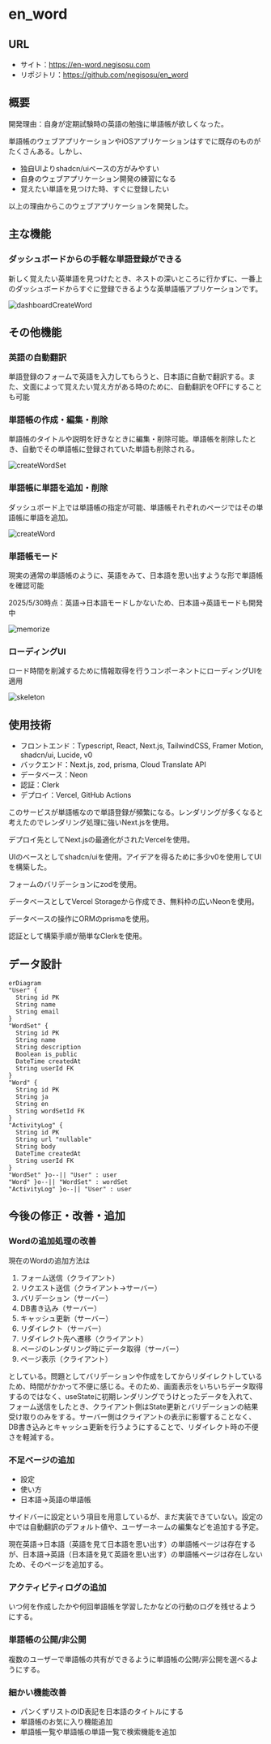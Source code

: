 # en_word

## URL

- サイト：<https://en-word.negisosu.com>
- リポジトリ：<https://github.com/negisosu/en_word>

## 概要

開発理由：自身が定期試験時の英語の勉強に単語帳が欲しくなった。

単語帳のウェブアプリケーションやiOSアプリケーションはすでに既存のものがたくさんある。しかし、

- 独自UIよりshadcn/uiベースの方がみやすい
- 自身のウェブアプリケーション開発の練習になる
- 覚えたい単語を見つけた時、すぐに登録したい

以上の理由からこのウェブアプリケーションを開発した。

## 主な機能

### ダッシュボードからの手軽な単語登録ができる

新しく覚えたい英単語を見つけたとき、ネストの深いところに行かずに、一番上のダッシュボードからすぐに登録できるような英単語帳アプリケーションです。

![dashboardCreateWord](https://github.com/user-attachments/assets/74c9237c-46c1-4c93-ba22-0faf1d6cbd10)

## その他機能

### 英語の自動翻訳

単語登録のフォームで英語を入力してもらうと、日本語に自動で翻訳する。また、文面によって覚えたい覚え方がある時のために、自動翻訳をOFFにすることも可能

### 単語帳の作成・編集・削除

単語帳のタイトルや説明を好きなときに編集・削除可能。単語帳を削除したとき、自動でその単語帳に登録されていた単語も削除される。

![createWordSet](https://github.com/user-attachments/assets/d175d7ff-b565-4462-be8b-9c5ae258f94b)

### 単語帳に単語を追加・削除

ダッシュボード上では単語帳の指定が可能、単語帳それぞれのページではその単語帳に単語を追加。

![createWord](https://github.com/user-attachments/assets/9914af99-3b66-4014-a601-8502a6819588)

### 単語帳モード

現実の通常の単語帳のように、英語をみて、日本語を思い出すような形で単語帳を確認可能

2025/5/30時点：英語→日本語モードしかないため、日本語→英語モードも開発中

![memorize](https://github.com/user-attachments/assets/63891d54-126d-4da9-94c6-400021c33067)

### ローディングUI

ロード時間を削減するために情報取得を行うコンポーネントにローディングUIを適用

![skeleton](https://github.com/user-attachments/assets/bf691576-5196-4c7d-a20b-0cb2bc247176)

## 使用技術

- フロントエンド：Typescript, React, Next.js, TailwindCSS, Framer Motion, shadcn/ui, Lucide, v0
- バックエンド：Next.js, zod, prisma, Cloud Translate API
- データベース：Neon
- 認証：Clerk
- デプロイ：Vercel, GitHub Actions

このサービスが単語帳なので単語登録が頻繁になる。レンダリングが多くなると考えたのでレンダリング処理に強いNext.jsを使用。

デプロイ先としてNext.jsの最適化がされたVercelを使用。

UIのベースとしてshadcn/uiを使用。アイデアを得るために多少v0を使用してUIを構築した。

フォームのバリデーションにzodを使用。

データベースとしてVercel Storageから作成でき、無料枠の広いNeonを使用。

データベースの操作にORMのprismaを使用。

認証として構築手順が簡単なClerkを使用。

## データ設計

```mermaid
erDiagram
"User" {
  String id PK
  String name
  String email
}
"WordSet" {
  String id PK
  String name
  String description
  Boolean is_public
  DateTime createdAt
  String userId FK
}
"Word" {
  String id PK
  String ja
  String en
  String wordSetId FK
}
"ActivityLog" {
  String id PK
  String url "nullable"
  String body
  DateTime createdAt
  String userId FK
}
"WordSet" }o--|| "User" : user
"Word" }o--|| "WordSet" : wordSet
"ActivityLog" }o--|| "User" : user
```

## 今後の修正・改善・追加

### Wordの追加処理の改善

現在のWordの追加方法は

1. フォーム送信（クライアント）
2. リクエスト送信（クライアント→サーバー）
3. バリデーション（サーバー）
4. DB書き込み（サーバー）
5. キャッシュ更新（サーバー）
6. リダイレクト（サーバー）
7. リダイレクト先へ遷移（クライアント）
8. ページのレンダリング時にデータ取得（サーバー）
9. ページ表示（クライアント）

としている。問題としてバリデーションや作成をしてからリダイレクトしているため、時間がかかって不便に感じる。そのため、画面表示をいちいちデータ取得するのではなく、useStateに初期レンダリングでうけとったデータを入れて、フォーム送信をしたとき、クライアント側はState更新とバリデーションの結果受け取りのみをする。サーバー側はクライアントの表示に影響することなく、DB書き込みとキャッシュ更新を行うようにすることで、リダイレクト時の不便さを軽減する。

### 不足ページの追加

- 設定
- 使い方
- 日本語→英語の単語帳

サイドバーに設定という項目を用意しているが、まだ実装できていない。設定の中では自動翻訳のデフォルト値や、ユーザーネームの編集などを追加する予定。

現在英語→日本語（英語を見て日本語を思い出す）の単語帳ページは存在するが、日本語→英語（日本語を見て英語を思い出す）の単語帳ページは存在しないため、そのページを追加する。

### アクティビティログの追加

いつ何を作成したかや何回単語帳を学習したかなどの行動のログを残せるようにする。

### 単語帳の公開/非公開

複数のユーザーで単語帳の共有ができるように単語帳の公開/非公開を選べるようにする。

### 細かい機能改善

- パンくずリストのID表記を日本語のタイトルにする
- 単語帳のお気に入り機能追加
- 単語帳一覧や単語帳の単語一覧で検索機能を追加
